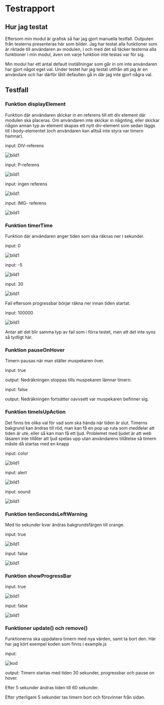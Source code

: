 # Testrapport

## Hur jag testat
Eftersom min modul är grafisk så har jag gjort manuella testfall. Outputen från testerna presenteras här som bilder. Jag har testat alla funktioner som är riktade till användaren av modulen, i och med det så täcker testerna alla funktioner i min modul, även om varje funktion inte testas var för sig.

Min modul har ett antal default inställningar som går in om inte användaren har gjort något eget val. Under testet har jag testat utifrån att jag är en användare och har därför låtit defaulten gå in där jag inte gjort några val.

## Testfall

### Funktion displayElement
Funktion där användaren skickar in en referens till ett div element där modulen ska placeras. Om användaren inte skickar in någnting, eller skickar någon annan typ av element skapas ett nytt div-element som sedan läggs till i body-elementet (och användaren kan alltså inte styra var timern hamnar). 

input: DIV-referens

![bild1](/time_component//time_component/public/test_img/1.png)

input: P-referens

![bild1](/time_component//time_component/public/test_img/2.png)

input: ingen referens

![bild1](/time_component//time_component/public/test_img/3.png)

input: IMG- referens

![bild1](/time_component//time_component/public/test_img/4.png)

### Funktion timerTime
Funktion där användaren anger tiden som ska räknas ner i sekunder.

input: 0

![bild1](/time_component//time_component/public/test_img/5.png)

input: -5

![bild1](/time_component//time_component/public/test_img/6.png)


input: 30

![bild1](/time_component//time_component/public/test_img/7.png)

Fail eftersom progressbar börjar räkna ner innan tiden startat.

input: 100000

![bild1](/time_component//time_component/public/test_img/8.png)

Antar att det blir samma typ av fail som i förra testet, men att det inte syns så tydligt här.

### Funktion pauseOnHover

Timern pausas när man ställer muspekaren över.

input: true

output: Nedräkningen stoppas tills muspekaren lämnar timern.

input: false

output: Nedräkningen fortsätter oavvsett var muspekaren befinner sig.

### Funktion timeIsUpAction

Det finns tre olika val för vad som ska hända när tiden är slut. Timerns bakgrund kan ändras till röd, man kan få en pop up ruta som meddelar att tiden är ute, eller så kan man få ett ljud. Problemet med ljudet är att web läsaren inte tillåter att ljud spelas upp utan användarens tillåtelse så timern måste då startas med en knapp

input: color

![bild1](/time_component//time_component/public/test_img/11.png)

input: alert

![bild1](/time_component//time_component/public/test_img/12.png)

input: sound

![bild1](/time_component//time_component/public/test_img/13.png)

### Funktion tenSecondsLeftWarning

Med tio sekunder kvar ändras bakgrundsfärgen till orange.

input: true

![bild1](/time_component//time_component/public/test_img/14.png)

input: false

![bild1](/time_component//time_component/public/test_img/15.png)

### Funktion showProgressBar

input: true 

![bild1](/time_component//time_component/public/test_img/16.png)

input: false

![bild1](/time_component//time_component/public/test_img/17.png)

### Funktioner update() och remove()

Funktionerna ska uppdatera timern med nya värden, samt ta bort den. Här har jag kört exempel koden som finns i example.js

input:

![kod](/time_component//time_component/public/test_img/kod.png)

output: Timern startas med tiden 30 sekunder, progressbar och pause on hover. 

Efter 5 sekunder ändras tiden till 60 sekunder.

Efter ytterligare 5 sekunder tas timern bort och försvinner från sidan.

